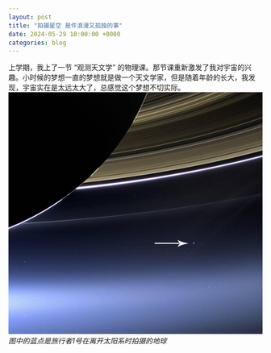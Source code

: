```yaml
---
layout: post
title: "拍摄星空 是件浪漫又孤独的事"
date: 2024-05-29 10:00:00 +0000
categories: blog
---
```


上学期，我上了一节 “观测天文学” 的物理课。那节课重新激发了我对宇宙的兴趣。小时候的梦想一直的梦想就是做一个天文学家，但是随着年龄的长大，我发现，宇宙实在是太远太大了，总感觉这个梦想不切实际。
![01](/assets/blog_images/052901.JPG)
*图中的蓝点是旅行者1号在离开太阳系时拍摄的地球*